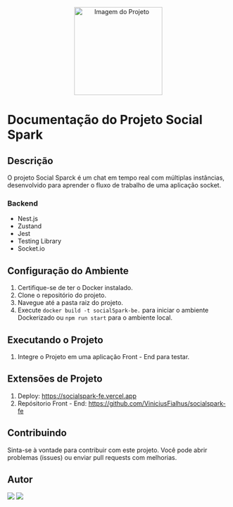 <p align="center">
  <img src="https://github.com/ViniciusFialhus/SocialSparck/assets/117598534/d40953fd-7d48-4d58-a3b6-558096ec655f" alt="Imagem do Projeto" style="width:200px;">
</p>


# Documentação do Projeto Social Spark
## Descrição
O projeto Social Sparck é um chat em tempo real com múltiplas instâncias, desenvolvido para aprender o fluxo de trabalho de uma aplicação socket. 

### Backend
- Nest.js
- Zustand
- Jest 
- Testing Library 
- Socket.io


## Configuração do Ambiente
1. Certifique-se de ter o Docker instalado.
2. Clone o repositório do projeto.
3. Navegue até a pasta raiz do projeto.
4. Execute `docker build -t socialSpark-be.` para iniciar o ambiente Dockerizado ou `npm run start` para o ambiente local.

## Executando o Projeto
1. Integre o Projeto em uma aplicação Front - End para testar.

## Extensões de Projeto 
1. Deploy: https://socialspark-fe.vercel.app
2. Repósitorio Front - End: https://github.com/ViniciusFialhus/socialspark-fe

## Contribuindo
Sinta-se à vontade para contribuir com este projeto. Você pode abrir problemas (issues) ou enviar pull requests com melhorias.

## Autor
  <a href = "mailto:contatoviniciusfialhu@gmail.com"><img src="https://img.shields.io/badge/-Gmail-%23333?style=for-the-badge&logo=gmail&logoColor=white" target="_blank"></a>
  <a href="https://www.linkedin.com/in/vinicius-marcos-fialho-48b3b3256/" target="_blank"><img src="https://img.shields.io/badge/-LinkedIn-%230077B5?style=for-the-badge&logo=linkedin&logoColor=white" target="_blank"></a> 
 
